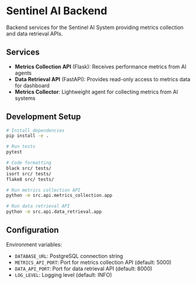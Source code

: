 # Sentinel AI Backend

Backend services for the Sentinel AI System providing metrics collection and data retrieval APIs.

## Services

- **Metrics Collection API** (Flask): Receives performance metrics from AI agents
- **Data Retrieval API** (FastAPI): Provides read-only access to metrics data for dashboard
- **Metrics Collector**: Lightweight agent for collecting metrics from AI systems

## Development Setup

```bash
# Install dependencies
pip install -e .

# Run tests
pytest

# Code formatting
black src/ tests/
isort src/ tests/
flake8 src/ tests/

# Run metrics collection API
python -m src.api.metrics_collection.app

# Run data retrieval API  
python -m src.api.data_retrieval.app
```

## Configuration

Environment variables:
- `DATABASE_URL`: PostgreSQL connection string
- `METRICS_API_PORT`: Port for metrics collection API (default: 5000)
- `DATA_API_PORT`: Port for data retrieval API (default: 8000)
- `LOG_LEVEL`: Logging level (default: INFO)